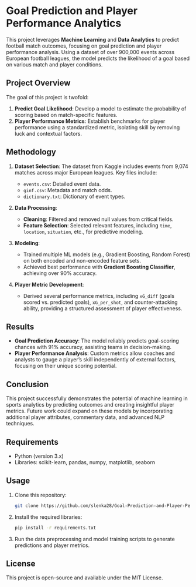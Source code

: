 # Goal Prediction and Player Performance Analytics

This project leverages **Machine Learning** and **Data Analytics** to predict football match outcomes, focusing on goal prediction and player performance analysis. Using a dataset of over 900,000 events across European football leagues, the model predicts the likelihood of a goal based on various match and player conditions.

## Project Overview

The goal of this project is twofold:
1. **Predict Goal Likelihood**: Develop a model to estimate the probability of scoring based on match-specific features.
2. **Player Performance Metrics**: Establish benchmarks for player performance using a standardized metric, isolating skill by removing luck and contextual factors.

## Methodology

1. **Dataset Selection**: The dataset from Kaggle includes events from 9,074 matches across major European leagues. Key files include:
   - `events.csv`: Detailed event data.
   - `ginf.csv`: Metadata and match odds.
   - `dictionary.txt`: Dictionary of event types.

2. **Data Processing**:
   - **Cleaning**: Filtered and removed null values from critical fields.
   - **Feature Selection**: Selected relevant features, including `time`, `location`, `situation`, etc., for predictive modeling.

3. **Modeling**:
   - Trained multiple ML models (e.g., Gradient Boosting, Random Forest) on both encoded and non-encoded feature sets.
   - Achieved best performance with **Gradient Boosting Classifier**, achieving over 90% accuracy.

4. **Player Metric Development**:
   - Derived several performance metrics, including `xG_diff` (goals scored vs. predicted goals), `xG_per_shot`, and counter-attacking ability, providing a structured assessment of player effectiveness.

## Results

- **Goal Prediction Accuracy**: The model reliably predicts goal-scoring chances with 91% accuracy, assisting teams in decision-making.
- **Player Performance Analysis**: Custom metrics allow coaches and analysts to gauge a player’s skill independently of external factors, focusing on their unique scoring potential.

## Conclusion

This project successfully demonstrates the potential of machine learning in sports analytics by predicting outcomes and creating insightful player metrics. Future work could expand on these models by incorporating additional player attributes, commentary data, and advanced NLP techniques.

## Requirements

- Python (version 3.x)
- Libraries: scikit-learn, pandas, numpy, matplotlib, seaborn

## Usage

1. Clone this repository:
   ```bash
   git clone https://github.com/slenka28/Goal-Prediction-and-Player-Performance-Analytics.git
   ```
2. Install the required libraries:
   ```bash
   pip install -r requirements.txt
   ```
3. Run the data preprocessing and model training scripts to generate predictions and player metrics.

## License

This project is open-source and available under the MIT License.
